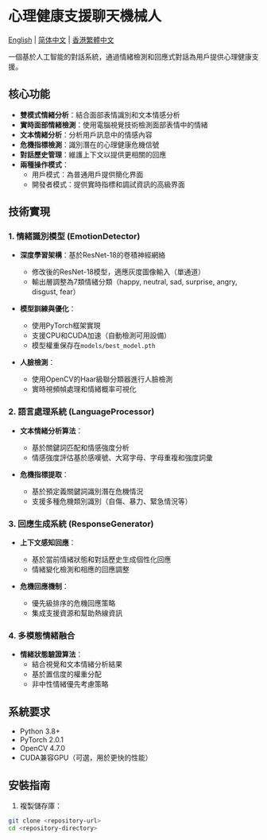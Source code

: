 # 心理健康支援聊天機械人

[English](README.md) | [简体中文](README_zh_CN.md) | [香港繁體中文](README_zh_HK.md)

一個基於人工智能的對話系統，通過情緒檢測和回應式對話為用戶提供心理健康支援。

## 核心功能

- **雙模式情緒分析**：結合面部表情識別和文本情感分析
- **實時面部情緒檢測**：使用電腦視覺技術檢測面部表情中的情緒
- **文本情緒分析**：分析用戶訊息中的情感內容
- **危機指標檢測**：識別潛在的心理健康危機信號
- **對話歷史管理**：維護上下文以提供更相關的回應
- **兩種操作模式**：
  - 用戶模式：為普通用戶提供簡化界面
  - 開發者模式：提供實時指標和調試資訊的高級界面

## 技術實現

### 1. 情緒識別模型 (EmotionDetector)

- **深度學習架構**：基於ResNet-18的卷積神經網絡
  - 修改後的ResNet-18模型，適應灰度圖像輸入（單通道）
  - 輸出層調整為7類情緒分類（happy, neutral, sad, surprise, angry, disgust, fear）
  
- **模型訓練與優化**：
  - 使用PyTorch框架實現
  - 支援CPU和CUDA加速（自動檢測可用設備）
  - 模型權重保存在`models/best_model.pth`

- **人臉檢測**：
  - 使用OpenCV的Haar級聯分類器進行人臉檢測
  - 實時視頻幀處理和情緒概率可視化

### 2. 語言處理系統 (LanguageProcessor)

- **文本情緒分析算法**：
  - 基於關鍵詞匹配和情感強度分析
  - 情感強度評估基於感嘆號、大寫字母、字母重複和強度詞彙
  
- **危機指標提取**：
  - 基於預定義關鍵詞識別潛在危機情況
  - 支援多種危機類別識別（自傷、暴力、緊急情況等）

### 3. 回應生成系統 (ResponseGenerator)

- **上下文感知回應**：
  - 基於當前情緒狀態和對話歷史生成個性化回應
  - 情緒變化檢測和相應的回應調整
  
- **危機回應機制**：
  - 優先級排序的危機回應策略
  - 集成支援資源和幫助熱線資訊

### 4. 多模態情緒融合

- **情緒狀態驗證算法**：
  - 結合視覺和文本情緒分析結果
  - 基於置信度的權重分配
  - 非中性情緒優先考慮策略

## 系統要求

- Python 3.8+
- PyTorch 2.0.1
- OpenCV 4.7.0
- CUDA兼容GPU（可選，用於更快的性能）

## 安裝指南

1. 複製儲存庫：
```bash
git clone <repository-url>
cd <repository-directory>